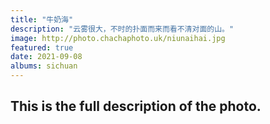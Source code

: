 ```yaml
---
title: "牛奶海"
description: "云雾很大，不时的扑面而来而看不清对面的山。"
image: http://photo.chachaphoto.uk/niunaihai.jpg
featured: true
date: 2021-09-08
albums: sichuan
---
```


## This is the full description of the photo.
